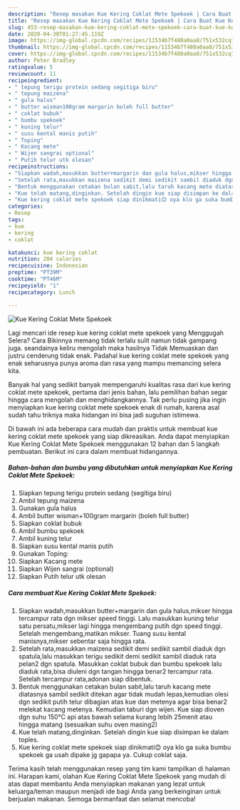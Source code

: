 ```yaml
---
description: "Resep masakan Kue Kering Coklat Mete Spekoek | Cara Buat Kue Kering Coklat Mete Spekoek Yang Sedap"
title: "Resep masakan Kue Kering Coklat Mete Spekoek | Cara Buat Kue Kering Coklat Mete Spekoek Yang Sedap"
slug: 453-resep-masakan-kue-kering-coklat-mete-spekoek-cara-buat-kue-kering-coklat-mete-spekoek-yang-sedap
date: 2020-04-30T01:27:45.119Z
image: https://img-global.cpcdn.com/recipes/11534b7f480a0aa8/751x532cq70/kue-kering-coklat-mete-spekoek-foto-resep-utama.jpg
thumbnail: https://img-global.cpcdn.com/recipes/11534b7f480a0aa8/751x532cq70/kue-kering-coklat-mete-spekoek-foto-resep-utama.jpg
cover: https://img-global.cpcdn.com/recipes/11534b7f480a0aa8/751x532cq70/kue-kering-coklat-mete-spekoek-foto-resep-utama.jpg
author: Peter Bradley
ratingvalue: 5
reviewcount: 11
recipeingredient:
- " tepung terigu protein sedang segitiga biru"
- " tepung maizena"
- " gula halus"
- " butter wisman100gram margarin boleh full butter"
- " coklat bubuk"
- " bumbu spekoek"
- " kuning telur"
- " susu kental manis putih"
- " Toping"
- " Kacang mete"
- " Wijen sangrai optional"
- " Putih telur utk olesan"
recipeinstructions:
- "Siapkan wadah,masukkan butter+margarin dan gula halus,mikser hingga tercampur rata dgn mikser speed tinggi. Lalu masukkan kuning telur satu persatu,mikser lagi hingga mengembang putih dgn speed tinggi. Setelah mengembang,matikan mikser. Tuang susu kental manisnya,mikser sebentar saja hingga rata."
- "Setelah rata,masukkan maizena sedikit demi sedikit sambil diaduk dgn spatula,lalu masukkan terigu sedikit demi sedikit sambil diaduk rata pelan2 dgn spatula. Masukkan coklat bubuk dan bumbu spekoek lalu diaduk rata,bisa diuleni dgn tangan hingga benar2 tercampur rata. Setelah tercampur rata,adonan siap dibentuk."
- "Bentuk menggunakan cetakan bulan sabit,lalu taruh kacang mete diatasnya sambil sedikit ditekan agar tidak mudah lepas,kemudian olesi dgn sedikit putih telur dibagian atas kue dan metenya agar bisa benar2 melekat kacang metenya. Kemudian taburi dgn wijen. Kue siap dioven dgn suhu 150°C api atas bawah selama kurang lebih 25menit atau hingga matang (sesuaikan suhu oven masing2)"
- "Kue telah matang,dinginkan. Setelah dingin kue siap disimpan ke dalam toples."
- "Kue kering coklat mete spekoek siap dinikmati😊 oya klo ga suka bumbu spekoek ga usah dipake jg gapapa ya. Cukup coklat saja."
categories:
- Resep
tags:
- kue
- kering
- coklat

katakunci: kue kering coklat 
nutrition: 204 calories
recipecuisine: Indonesian
preptime: "PT39M"
cooktime: "PT46M"
recipeyield: "1"
recipecategory: Lunch

---
```



![Kue Kering Coklat Mete Spekoek](https://img-global.cpcdn.com/recipes/11534b7f480a0aa8/751x532cq70/kue-kering-coklat-mete-spekoek-foto-resep-utama.jpg)

Lagi mencari ide resep kue kering coklat mete spekoek yang Menggugah Selera? Cara Bikinnya memang tidak terlalu sulit namun tidak gampang juga. seandainya keliru mengolah maka hasilnya Tidak Memuaskan dan justru cenderung tidak enak. Padahal kue kering coklat mete spekoek yang enak seharusnya punya aroma dan rasa yang mampu memancing selera kita.



Banyak hal yang sedikit banyak mempengaruhi kualitas rasa dari kue kering coklat mete spekoek, pertama dari jenis bahan, lalu pemilihan bahan segar hingga cara mengolah dan menghidangkannya. Tak perlu pusing jika ingin menyiapkan kue kering coklat mete spekoek enak di rumah, karena asal sudah tahu triknya maka hidangan ini bisa jadi suguhan istimewa.


Di bawah ini ada beberapa cara mudah dan praktis untuk membuat kue kering coklat mete spekoek yang siap dikreasikan. Anda dapat menyiapkan Kue Kering Coklat Mete Spekoek menggunakan 12 bahan dan 5 langkah pembuatan. Berikut ini cara dalam membuat hidangannya.

<!--inarticleads1-->

##### Bahan-bahan dan bumbu yang dibutuhkan untuk menyiapkan Kue Kering Coklat Mete Spekoek:

1. Siapkan  tepung terigu protein sedang (segitiga biru)
1. Ambil  tepung maizena
1. Gunakan  gula halus
1. Ambil  butter wisman+100gram margarin (boleh full butter)
1. Siapkan  coklat bubuk
1. Ambil  bumbu spekoek
1. Ambil  kuning telur
1. Siapkan  susu kental manis putih
1. Gunakan  Toping:
1. Siapkan  Kacang mete
1. Siapkan  Wijen sangrai (optional)
1. Siapkan  Putih telur utk olesan




<!--inarticleads2-->

##### Cara membuat Kue Kering Coklat Mete Spekoek:

1. Siapkan wadah,masukkan butter+margarin dan gula halus,mikser hingga tercampur rata dgn mikser speed tinggi. Lalu masukkan kuning telur satu persatu,mikser lagi hingga mengembang putih dgn speed tinggi. Setelah mengembang,matikan mikser. Tuang susu kental manisnya,mikser sebentar saja hingga rata.
1. Setelah rata,masukkan maizena sedikit demi sedikit sambil diaduk dgn spatula,lalu masukkan terigu sedikit demi sedikit sambil diaduk rata pelan2 dgn spatula. Masukkan coklat bubuk dan bumbu spekoek lalu diaduk rata,bisa diuleni dgn tangan hingga benar2 tercampur rata. Setelah tercampur rata,adonan siap dibentuk.
1. Bentuk menggunakan cetakan bulan sabit,lalu taruh kacang mete diatasnya sambil sedikit ditekan agar tidak mudah lepas,kemudian olesi dgn sedikit putih telur dibagian atas kue dan metenya agar bisa benar2 melekat kacang metenya. Kemudian taburi dgn wijen. Kue siap dioven dgn suhu 150°C api atas bawah selama kurang lebih 25menit atau hingga matang (sesuaikan suhu oven masing2)
1. Kue telah matang,dinginkan. Setelah dingin kue siap disimpan ke dalam toples.
1. Kue kering coklat mete spekoek siap dinikmati😊 oya klo ga suka bumbu spekoek ga usah dipake jg gapapa ya. Cukup coklat saja.




Terima kasih telah menggunakan resep yang tim kami tampilkan di halaman ini. Harapan kami, olahan Kue Kering Coklat Mete Spekoek yang mudah di atas dapat membantu Anda menyiapkan makanan yang lezat untuk keluarga/teman maupun menjadi ide bagi Anda yang berkeinginan untuk berjualan makanan. Semoga bermanfaat dan selamat mencoba!
